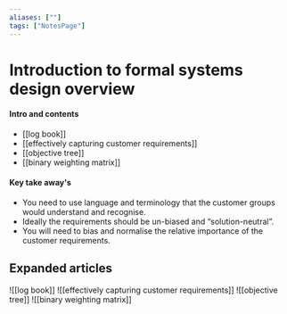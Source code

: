 ```yaml
---
aliases: [""]
tags: ["NotesPage"]
---
```


# Introduction to formal systems design overview

#### Intro and contents
- [[log book]]
- [[effectively capturing customer requirements]]
- [[objective tree]]
- [[binary weighting matrix]]

#### Key take away's
- You need to use language and terminology that the customer groups would understand and recognise.
- Ideally the requirements should be un-biased and “solution-neutral”.
- You will need to bias and normalise the relative importance of the customer requirements.

## Expanded articles
![[log book]]
![[effectively capturing customer requirements]]
![[objective tree]]
![[binary weighting matrix]]